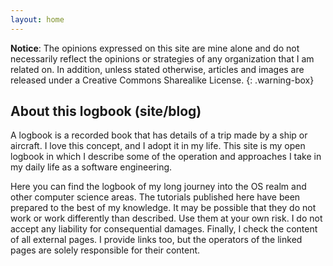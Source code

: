 ```yaml
---
layout: home
---
```


__Notice__: The opinions expressed on this site are mine alone and do not necessarily
reflect the opinions or strategies of any organization that I am related on.
In addition, unless stated otherwise, articles and images are released under a
Creative Commons Sharealike License.
{: .warning-box}

## About this logbook (site/blog)

A logbook is a recorded book that has details of a trip made by a ship or
aircraft. I love this concept, and I adopt it in my life. This site is my open
logbook in which I describe some of the operation and approaches I take in my
daily life as a software engineering.

Here you can find the logbook of my long journey into the OS realm and other
computer science areas. The tutorials published here have been prepared to the
best of my knowledge. It may be possible that they do not work or work
differently than described. Use them at your own risk. I do not accept any
liability for consequential damages. Finally, I check the content of all
external pages. I provide links too, but the operators of the linked pages are
solely responsible for their content.
